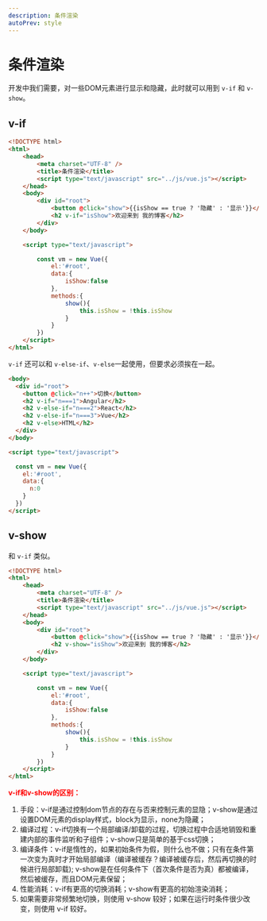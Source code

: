 ```yaml
---
description: 条件渲染
autoPrev: style
---
```


# 条件渲染

开发中我们需要，对一些DOM元素进行显示和隐藏，此时就可以用到 `v-if` 和 `v-show`。

## v-if <Badge text="重要" type="error"/>
```html
<!DOCTYPE html>
<html>
	<head>
		<meta charset="UTF-8" />
		<title>条件渲染</title>
		<script type="text/javascript" src="../js/vue.js"></script>
	</head>
	<body>
		<div id="root">
			<button @click="show">{{isShow == true ? '隐藏' : '显示'}}</button>
			<h2 v-if="isShow">欢迎来到 我的博客</h2>
		</div>
	</body>

	<script type="text/javascript">

		const vm = new Vue({
			el:'#root',
			data:{
				isShow:false
			},
			methods:{
				show(){
					this.isShow = !this.isShow
				}
			}
		})
	</script>
</html>
```
`v-if` 还可以和 `v-else-if`、`v-else`一起使用，但要求必须挨在一起。
```html
<body>
  <div id="root">
    <button @click="n++">切换</button>
    <h2 v-if="n===1">Angular</h2>
    <h2 v-else-if="n===2">React</h2>
    <h2 v-else-if="n===3">Vue</h2>
    <h2 v-else>HTML</h2>
  </div>
</body>

<script type="text/javascript">

  const vm = new Vue({
    el:'#root',
    data:{
      n:0
    }
  })
</script>
```

## v-show <Badge text="重要" type="error"/>
和 `v-if` 类似。

```html
<!DOCTYPE html>
<html>
	<head>
		<meta charset="UTF-8" />
		<title>条件渲染</title>
		<script type="text/javascript" src="../js/vue.js"></script>
	</head>
	<body>
		<div id="root">
			<button @click="show">{{isShow == true ? '隐藏' : '显示'}}</button>
			<h2 v-show="isShow">欢迎来到 我的博客</h2>
		</div>
	</body>

	<script type="text/javascript">

		const vm = new Vue({
			el:'#root',
			data:{
				isShow:false
			},
			methods:{
				show(){
					this.isShow = !this.isShow
				}
			}
		})
	</script>
</html>
```

**<div style="color:red">v-if和v-show的区别：</div>**

1. 手段：v-if是通过控制dom节点的存在与否来控制元素的显隐；v-show是通过设置DOM元素的display样式，block为显示，none为隐藏；
2. 编译过程：v-if切换有一个局部编译/卸载的过程，切换过程中合适地销毁和重建内部的事件监听和子组件；v-show只是简单的基于css切换；
3. 编译条件：v-if是惰性的，如果初始条件为假，则什么也不做；只有在条件第一次变为真时才开始局部编译（编译被缓存？编译被缓存后，然后再切换的时候进行局部卸载); v-show是在任何条件下（首次条件是否为真）都被编译，然后被缓存，而且DOM元素保留；
4. 性能消耗：v-if有更高的切换消耗；v-show有更高的初始渲染消耗；
5. 如果需要非常频繁地切换，则使用 v-show 较好；如果在运行时条件很少改变，则使用 v-if 较好。



